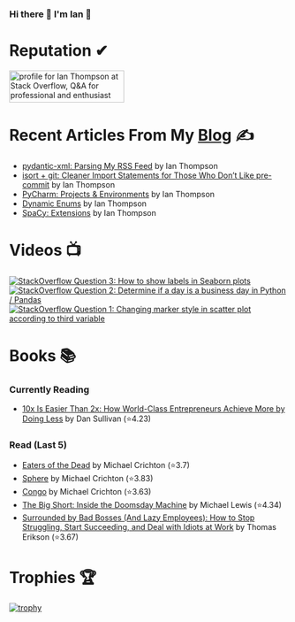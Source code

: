 ### Hi there 👋 I'm Ian 🙂

# Reputation ✔
<a href="https://stackoverflow.com/users/6509519/ian-thompson"><img src="https://stackoverflow.com/users/flair/6509519.png?theme=dark" width="208" height="58" alt="profile for Ian Thompson at Stack Overflow, Q&amp;A for professional and enthusiast programmers" title="profile for Ian Thompson at Stack Overflow, Q&amp;A for professional and enthusiast programmers"></a>

# Recent Articles From My [Blog](https://it176131.github.io/) ✍
<!-- BLOG START -->
- [pydantic-xml: Parsing My RSS Feed](https://it176131.github.io/2024/12/23/pydantic-xml.html) by Ian Thompson
- [isort + git: Cleaner Import Statements for Those Who Don’t Like pre-commit](https://it176131.github.io/2024/12/12/isort.html) by Ian Thompson
- [PyCharm: Projects &amp; Environments](https://it176131.github.io/2024/12/03/pycharm-projects-envs.html) by Ian Thompson
- [Dynamic Enums](https://it176131.github.io/2024/11/29/dynamic-enums.html) by Ian Thompson
- [SpaCy: Extensions](https://it176131.github.io/2024/11/27/spacy-extensions.html) by Ian Thompson
<!-- BLOG END -->

# Videos 📺
<!-- BEGIN YOUTUBE-CARDS -->
[![StackOverflow Question 3: How to show labels in Seaborn plots](https://ytcards.demolab.com/?id=QYfRsxFQ5lI&title=StackOverflow+Question+3%3A+How+to+show+labels+in+Seaborn+plots&lang=en&timestamp=1599508121&background_color=%230d1117&title_color=%23ffffff&stats_color=%23dedede&max_title_lines=1&width=250&border_radius=5 "StackOverflow Question 3: How to show labels in Seaborn plots")](https://www.youtube.com/watch?v=QYfRsxFQ5lI)
[![StackOverflow Question 2: Determine if a day is a business day in Python / Pandas](https://ytcards.demolab.com/?id=U9-vvk51-Ac&title=StackOverflow+Question+2%3A+Determine+if+a+day+is+a+business+day+in+Python+%2F+Pandas&lang=en&timestamp=1598928356&background_color=%230d1117&title_color=%23ffffff&stats_color=%23dedede&max_title_lines=1&width=250&border_radius=5 "StackOverflow Question 2: Determine if a day is a business day in Python / Pandas")](https://www.youtube.com/watch?v=U9-vvk51-Ac)
[![StackOverflow Question 1: Changing marker style in scatter plot according to third variable](https://ytcards.demolab.com/?id=KfXANG9X524&title=StackOverflow+Question+1%3A+Changing+marker+style+in+scatter+plot+according+to+third+variable&lang=en&timestamp=1598284234&background_color=%230d1117&title_color=%23ffffff&stats_color=%23dedede&max_title_lines=1&width=250&border_radius=5 "StackOverflow Question 1: Changing marker style in scatter plot according to third variable")](https://www.youtube.com/watch?v=KfXANG9X524)
<!-- END YOUTUBE-CARDS -->

# Books 📚
### Currently Reading
<!-- GOODREADS-READING-LIST:START -->
- [10x Is Easier Than 2x: How World-Class Entrepreneurs Achieve More by Doing Less](https://www.goodreads.com/review/show/7045788745?utm_medium=api&utm_source=rss) by Dan  Sullivan (⭐️4.23)
<!-- GOODREADS-READING-LIST:END -->

### Read (Last 5)
<!-- GOODREADS-READ-LIST:START -->
- [Eaters of the Dead](https://www.goodreads.com/review/show/7197088086?utm_medium=api&utm_source=rss) by Michael Crichton (⭐️3.7)
- [Sphere](https://www.goodreads.com/review/show/7161743966?utm_medium=api&utm_source=rss) by Michael Crichton (⭐️3.83)
- [Congo](https://www.goodreads.com/review/show/7102618697?utm_medium=api&utm_source=rss) by Michael Crichton (⭐️3.63)
- [The Big Short: Inside the Doomsday Machine](https://www.goodreads.com/review/show/7069556015?utm_medium=api&utm_source=rss) by Michael   Lewis (⭐️4.34)
- [Surrounded by Bad Bosses (And Lazy Employees): How to Stop Struggling, Start Succeeding, and Deal with Idiots at Work](https://www.goodreads.com/review/show/6977122439?utm_medium=api&utm_source=rss) by Thomas Erikson (⭐️3.67)
<!-- GOODREADS-READ-LIST:END -->

# Trophies 🏆
[![trophy](https://github-profile-trophy.vercel.app/?username=it176131&theme=dracula)](https://github.com/ryo-ma/github-profile-trophy)

<!--
**it176131/it176131** is a ✨ _special_ ✨ repository because its `README.md` (this file) appears on your GitHub profile.

Here are some ideas to get you started:

- 🔭 I’m currently working on ...
- 🌱 I’m currently learning ...
- 👯 I’m looking to collaborate on ...
- 🤔 I’m looking for help with ...
- 💬 Ask me about ...
- 📫 How to reach me: ...
- 😄 Pronouns: ...
- ⚡ Fun fact: ...
-->
